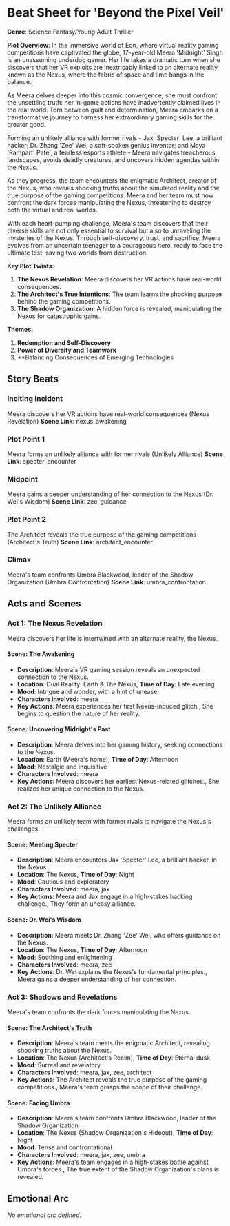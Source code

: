 # Beat Sheet for 'Beyond the Pixel Veil'

**Genre**: Science Fantasy/Young Adult Thriller

**Plot Overview**: In the immersive world of Eon, where virtual reality gaming competitions have captivated the globe, 17-year-old Meera 'Midnight' Singh is an unassuming underdog gamer. Her life takes a dramatic turn when she discovers that her VR exploits are inextricably linked to an alternate reality known as the Nexus, where the fabric of space and time hangs in the balance.

As Meera delves deeper into this cosmic convergence, she must confront the unsettling truth: her in-game actions have inadvertently claimed lives in the real world. Torn between guilt and determination, Meera embarks on a transformative journey to harness her extraordinary gaming skills for the greater good.

Forming an unlikely alliance with former rivals - Jax 'Specter' Lee, a brilliant hacker; Dr. Zhang 'Zee' Wei, a soft-spoken genius inventor; and Maya 'Rampart' Patel, a fearless esports athlete - Meera navigates treacherous landscapes, avoids deadly creatures, and uncovers hidden agendas within the Nexus.

As they progress, the team encounters the enigmatic Architect, creator of the Nexus, who reveals shocking truths about the simulated reality and the true purpose of the gaming competitions. Meera and her team must now confront the dark forces manipulating the Nexus, threatening to destroy both the virtual and real worlds.

With each heart-pumping challenge, Meera's team discovers that their diverse skills are not only essential to survival but also to unraveling the mysteries of the Nexus. Through self-discovery, trust, and sacrifice, Meera evolves from an uncertain teenager to a courageous hero, ready to face the ultimate test: saving two worlds from destruction.

**Key Plot Twists:**

1. **The Nexus Revelation**: Meera discovers her VR actions have real-world consequences.
2. **The Architect's True Intentions**: The team learns the shocking purpose behind the gaming competitions.
3. **The Shadow Organization**: A hidden force is revealed, manipulating the Nexus for catastrophic gains.

**Themes:**

1. **Redemption and Self-Discovery**
2. **Power of Diversity and Teamwork**
3. **Balancing Consequences of Emerging Technologies

## Story Beats
### Inciting Incident
Meera discovers her VR actions have real-world consequences (Nexus Revelation)
**Scene Link**: nexus_awakening

### Plot Point 1
Meera forms an unlikely alliance with former rivals (Unlikely Alliance)
**Scene Link**: specter_encounter

### Midpoint
Meera gains a deeper understanding of her connection to the Nexus (Dr. Wei's Wisdom)
**Scene Link**: zee_guidance

### Plot Point 2
The Architect reveals the true purpose of the gaming competitions (Architect's Truth)
**Scene Link**: architect_encounter

### Climax
Meera's team confronts Umbra Blackwood, leader of the Shadow Organization (Umbra Confrontation)
**Scene Link**: umbra_confrontation

## Acts and Scenes
### Act 1: The Nexus Revelation
Meera discovers her life is intertwined with an alternate reality, the Nexus.

#### Scene: The Awakening
- **Description**: Meera's VR gaming session reveals an unexpected connection to the Nexus.
- **Location**: Dual Reality: Earth & The Nexus, **Time of Day**: Late evening
- **Mood**: Intrigue and wonder, with a hint of unease
- **Characters Involved**: meera
- **Key Actions**: Meera experiences her first Nexus-induced glitch., She begins to question the nature of her reality.

#### Scene: Uncovering Midnight's Past
- **Description**: Meera delves into her gaming history, seeking connections to the Nexus.
- **Location**: Earth (Meera's home), **Time of Day**: Afternoon
- **Mood**: Nostalgic and inquisitive
- **Characters Involved**: meera
- **Key Actions**: Meera discovers her earliest Nexus-related glitches., She realizes her unique connection to the Nexus.

### Act 2: The Unlikely Alliance
Meera forms an unlikely team with former rivals to navigate the Nexus's challenges.

#### Scene: Meeting Specter
- **Description**: Meera encounters Jax 'Specter' Lee, a brilliant hacker, in the Nexus.
- **Location**: The Nexus, **Time of Day**: Night
- **Mood**: Cautious and exploratory
- **Characters Involved**: meera, jax
- **Key Actions**: Meera and Jax engage in a high-stakes hacking challenge., They form an uneasy alliance.

#### Scene: Dr. Wei's Wisdom
- **Description**: Meera meets Dr. Zhang 'Zee' Wei, who offers guidance on the Nexus.
- **Location**: The Nexus, **Time of Day**: Afternoon
- **Mood**: Soothing and enlightening
- **Characters Involved**: meera, zee
- **Key Actions**: Dr. Wei explains the Nexus's fundamental principles., Meera gains a deeper understanding of her connection.

### Act 3: Shadows and Revelations
Meera's team confronts the dark forces manipulating the Nexus.

#### Scene: The Architect's Truth
- **Description**: Meera's team meets the enigmatic Architect, revealing shocking truths about the Nexus.
- **Location**: The Nexus (Architect's Realm), **Time of Day**: Eternal dusk
- **Mood**: Surreal and revelatory
- **Characters Involved**: meera, jax, zee, architect
- **Key Actions**: The Architect reveals the true purpose of the gaming competitions., Meera's team grasps the scope of their challenge.

#### Scene: Facing Umbra
- **Description**: Meera's team confronts Umbra Blackwood, leader of the Shadow Organization.
- **Location**: The Nexus (Shadow Organization's Hideout), **Time of Day**: Night
- **Mood**: Tense and confrontational
- **Characters Involved**: meera, jax, zee, umbra
- **Key Actions**: Meera's team engages in a high-stakes battle against Umbra's forces., The true extent of the Shadow Organization's plans is revealed.

## Emotional Arc
_No emotional arc defined._
